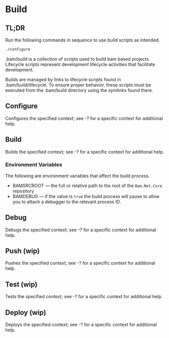 # Build

## TL;DR
Run the following commands in sequence to use build scripts as intended.

```bash
./configure
```

.bam/build is a collection of scripts used to build bam based projects. Lifecycle scripts represent development lifecycle activities that facilitate development.  

Builds are managed by links to lifecycle scripts found in .bam/build/lifecycle. To ensure proper behavior, these scripts must be executed from the .bam/build directory using the symlinks found there.

## Configure
Configures the specified context; see -? for a specific context for additional help.

## Build
Builds the specified context; see -? for a specific context for additional help.

### Environment Variables
The following are environment variables that affect the build process.

- BAMSRCROOT &mdash; the full or relative path to the root of the `Bam.Net.Core` repository
- BAMDEBUG &mdash; if the value is `true` the build process will pause to allow you to attach a debugger to the relevant process ID.


## Debug
Debugs the specified context; see -? for a specific context for additional help.

## Push (wip)
Pushes the specified context; see -? for a specific context for additional help.

## Test (wip)
Tests the specified context; see -? for a specific context for additional help.

## Deploy (wip)
Deploys the specified context; see -? for a specific context for additional help.
